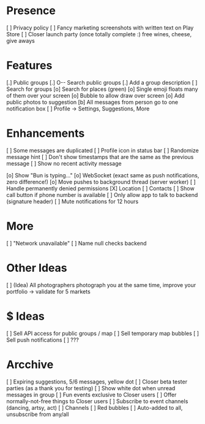 # Presence

 [ ] Privacy policy
 [ ] Fancy marketing screenshots with written text on Play Store
 [ ] Closer launch party (once totally complete :) free wines, cheese, give aways

# Features

 [.] Public groups
    [.] O-- Search public groups
        [.] Add a group description
    [ ] Search for groups
 [o] Search for places (green)
 [o] Single emoji floats many of them over your screen
    [o] Bubble to allow draw over screen
 [o] Add public photos to suggestion
 [b] All messages from person go to one notification box
 [ ] Profile -> Settings, Suggestions, More
 
# Enhancements

 [ ] Some messages are duplicated
 [ ] Profile icon in status bar
 [ ] Randomize message hint
 [ ] Don't show timestamps that are the same as the previous message
 [ ] Show no recent activity message

 [o] Show "Bun is typing..."
 [o] WebSocket (exact same as push notifications, zero difference!)
 [o] Move pushes to background thread (server worker)
 [ ] Handle permanently denied permissions
    [X] Location
    [ ] Contacts
 [ ] Show call button if phone number is available
 [ ] Only allow app to talk to backend (signature header)
 [ ] Mute notifications for 12 hours

# More

 [ ] "Network unavailable"
 [ ] Name null checks backend

# Other Ideas

 [ ] (Idea) All photographers photograph you at the same time, improve your portfolio -> validate for 5 markets
 
 # $ Ideas
 
  [ ] Sell API access for public groups / map
  [ ] Sell temporary map bubbles
  [ ] Sell push notifications
  [ ] ???
  
# Arcchive

 [ ] Expiring suggestions, 5/6 messages, yellow dot
 [ ] Closer beta tester parties (as a thank you for testing)
 [ ] Show white dot when unread messages in group
 [ ] Fun events exclusive to Closer users
    [ ] Offer normally-not-free things to Closer users
    [ ] Subscribe to event channels (dancing, artsy, act)
        [ ] Channels
        [ ] Red bubbles
        [ ] Auto-added to all, unsubscribe from any/all